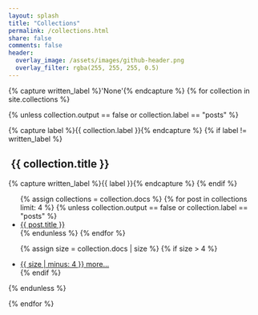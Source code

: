 ```yaml
---
layout: splash
title: "Collections"
permalink: /collections.html
share: false
comments: false
header:
  overlay_image: /assets/images/github-header.png
  overlay_filter: rgba(255, 255, 255, 0.5)
---
```


{% capture written_label %}'None'{% endcapture %}
{% for collection in site.collections %}

  {% unless collection.output == false or collection.label == "posts" %}
  <div class="collect-box">
    {% capture label %}{{ collection.label }}{% endcapture %}
    {% if label != written_label %}
      <h2 id="{{ label | slugify }}" class="archive__subtitle"><i class="fas fa-folder-open"></i>&nbsp;{{ collection.title }}</h2>
      {% capture written_label %}{{ label }}{% endcapture %}
    {% endif %}
  <ul class="collect-list">
  {% assign collections = collection.docs %}
  {% for post in collections limit: 4 %}
    {% unless collection.output == false or collection.label == "posts" %}
	  <li class="file"><a href="{{ post.url }}">{{ post.title }}</a></li>
    {% endunless %}
  {% endfor %}

  {% assign size = collection.docs | size %}
  {% if size > 4 %}
    <li class="folder-close"><a href="{{ site.baseurl }}/{{ label }}/index.html">{{ size | minus: 4 }} more...</a></li>
  {% endif %}
  </ul>
  </div>
  {% endunless %}


{% endfor %}
